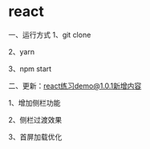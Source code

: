 # react

一、运行方式
1、git clone

2、yarn

3、npm start



二、更新：react练习demo@1.0.1新增内容

1、增加侧栏功能

2、侧栏过渡效果

3、首屏加载优化
